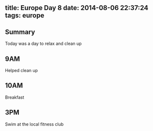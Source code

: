 title: Europe Day 8
date: 2014-08-06 22:37:24
tags: europe
---

Summary
---
Today was a day to relax and clean up


9AM
---
Helped clean up


10AM
---
Breakfast


3PM
---
Swim at the local fitness club
